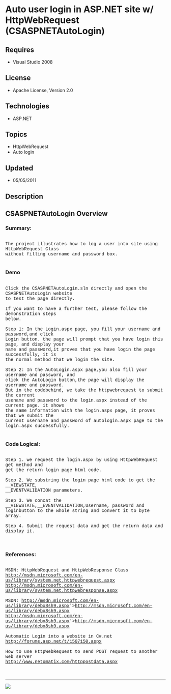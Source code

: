 # Auto user login in ASP.NET site w/ HttpWebRequest (CSASPNETAutoLogin)
## Requires
- Visual Studio 2008
## License
- Apache License, Version 2.0
## Technologies
- ASP.NET
## Topics
- HttpWebRequest
- Auto login
## Updated
- 05/05/2011
## Description

<p style="font-family:Courier New"></p>
<h2>CSASPNETAutoLogin Overview</h2>
<p style="font-family:Courier New"></p>
<h3>Summary:</h3>
<p style="font-family:Courier New"><br>
The project illustrates how to log a user into site using HttpWebRequest Class <br>
without filling username and password box.<br>
<br>
</p>
<h3>Demo</h3>
<p style="font-family:Courier New"><br>
Click the CSASPNETAutoLogin.sln directly and open the CSASPNETAutoLogin website <br>
to test the page directly.<br>
<br>
If you want to have a further test, please follow the demonstration steps <br>
below.<br>
<br>
Step 1: In the Login.aspx page, you fill your username and password,and click<br>
Login button. the page will prompt that you have login this page, and display your
<br>
name and password,it proves that you have login the page successfully, it is <br>
the normal method that we login the site.<br>
<br>
Step 2: In the AutoLogin.aspx page,you also fill your username and password, and<br>
click the AutoLogin button,the page will display the username and password.<br>
But in the codebehind, we take the httpwebrequest to submit the current<br>
usename and password to the login.aspx instead of the current page. it shows<br>
the same information with the login.aspx page, it proves that we submit the <br>
current username and password of autologin.aspx page to the login.aspx successfully.<br>
<br>
</p>
<h3>Code Logical:</h3>
<p style="font-family:Courier New"><br>
Step 1. we request the login.aspx by using HttpWebRequest get method and<br>
get the return login page html code. <br>
<br>
Step 2. We substring the login page html code to get the __VIEWSTATE,<br>
__EVENTVALIDATION parameters.<br>
<br>
Step 3. We concat the __VIEWSTATE,__EVENTVALIDATION,Username, password and <br>
loginbutton to the whole string and convert it to byte array.<br>
<br>
Step 4. Submit the request data and get the return data and display it.<br>
<br>
<br>
</p>
<h3>References:</h3>
<p style="font-family:Courier New"><br>
MSDN: HttpWebRequest and HttpWebResponse Class<br>
<a target="_blank" href="http://msdn.microsoft.com/en-us/library/system.net.httpwebrequest.aspx">http://msdn.microsoft.com/en-us/library/system.net.httpwebrequest.aspx</a><br>
<a target="_blank" href="http://msdn.microsoft.com/en-us/library/system.net.httpwebresponse.aspx">http://msdn.microsoft.com/en-us/library/system.net.httpwebresponse.aspx</a><br>
<br>
MSDN: <a target="_blank" href="&lt;a target=" href="http://msdn.microsoft.com/en-us/library/debx8sh9.aspx">
http://msdn.microsoft.com/en-us/library/debx8sh9.aspx</a>'&gt;<a target="_blank" href="http://msdn.microsoft.com/en-us/library/debx8sh9.aspx">http://msdn.microsoft.com/en-us/library/debx8sh9.aspx</a><br>
<a target="_blank" href="&lt;a target=" href="http://msdn.microsoft.com/en-us/library/debx8sh9.aspx">http://msdn.microsoft.com/en-us/library/debx8sh9.aspx</a>'&gt;<a target="_blank" href="http://msdn.microsoft.com/en-us/library/debx8sh9.aspx">http://msdn.microsoft.com/en-us/library/debx8sh9.aspx</a><br>
<br>
Automatic Login into a website in C#.net<br>
<a target="_blank" href="http://forums.asp.net/t/1507150.aspx">http://forums.asp.net/t/1507150.aspx</a><br>
<br>
How to use HttpWebRequest to send POST request to another web server<br>
<a target="_blank" href="http://www.netomatix.com/httppostdata.aspx">http://www.netomatix.com/httppostdata.aspx</a><br>
<br>
<br>
</p>
<hr>
<div><a href="http://go.microsoft.com/?linkid=9759640" style="margin-top:3px"><img src="-onecodelogo">
</a></div>
